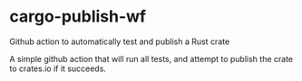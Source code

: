 # cargo-publish-wf
Github action to automatically test and publish a Rust crate

A simple github action that will run all tests, and attempt to publish the crate to crates.io if it succeeds.
